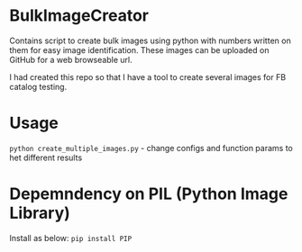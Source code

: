 # BulkImageCreator
Contains script to create bulk images using python with numbers written on them for easy image identification. These images can be uploaded on GitHub for a web browseable url.

I had created this repo so that I have a tool to create several images for FB catalog testing.


# Usage
`python create_multiple_images.py` - change configs and function params to het different results

# Depemndency on PIL (Python Image Library)
Install as below:
`pip install PIP`
